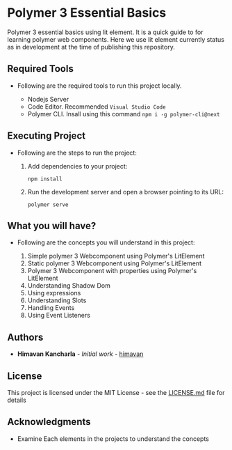 # Polymer 3 Essential Basics
Polymer 3 essential basics using lit element. It is a quick guide to for learning polymer web components. Here we use lit element currently status as in development at the time of publishing this repository.

## Required Tools

* Following are the required tools to run this project locally.
    
    * Nodejs Server
    * Code Editor. Recommended ```Visual Studio Code```
    * Polymer CLI. Insall using this command ```npm i -g polymer-cli@next```

## Executing Project

 * Following are the steps to run the project:

    1. Add dependencies to your project:

        ```npm install```

    1. Run the development server and open a browser pointing to its URL:

        ```polymer serve```

## What you will have?

* Following are the concepts you will understand in this project:

    1. Simple polymer 3 Webcomponent using Polymer's LitElement
    2. Static polymer 3 Webcomponent using Polymer's LitElement
    3. Polymer 3 Webcomponent with properties using Polymer's LitElement
    4. Understanding Shadow Dom
    5. Using expressions
    6. Understanding Slots
    7. Handling Events
    8. Using Event Listeners

## Authors

* **Himavan Kancharla** - *Initial work* - [himavan](https://github.com/himavan)

## License

This project is licensed under the MIT License - see the [LICENSE.md](LICENSE.md) file for details


## Acknowledgments

* Examine Each elements in the projects to understand the concepts
